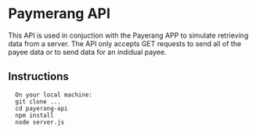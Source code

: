 # Paymerang API

This API is used in conjuction with the Payerang APP to simulate retrieving data from a server. The API only accepts GET requests to send all of the payee data or to send data for an indidual payee.



## Instructions
```
  On your local machine:
  git clone ...
  cd payerang-api
  npm install
  node server.js
```

